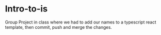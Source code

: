 # Intro-to-is

Group Project in class where we had to add our names to a typescript react template, then commit, push and merge the changes. 
